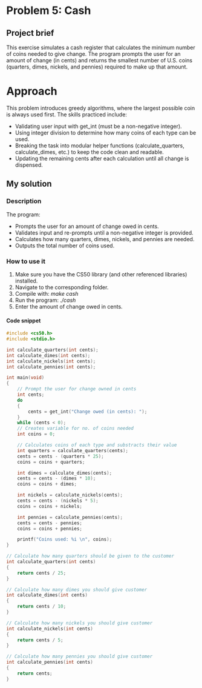 # Problem 5: Cash

## Project brief
This exercise simulates a cash register that calculates the minimum number of coins needed to give change. The program prompts the user for an amount of change (in cents) and returns the smallest number of U.S. coins (quarters, dimes, nickels, and pennies) required to make up that amount.

# Approach
This problem introduces greedy algorithms, where the largest possible coin is always used first. The skills practiced include:
- Validating user input with get_int (must be a non-negative integer).
- Using integer division to determine how many coins of each type can be used.
- Breaking the task into modular helper functions (calculate_quarters, calculate_dimes, etc.) to keep the code clean and readable.
- Updating the remaining cents after each calculation until all change is dispensed.

## My solution

### Description
The program:
- Prompts the user for an amount of change owed in cents.
- Validates input and re-prompts until a non-negative integer is provided.
- Calculates how many quarters, dimes, nickels, and pennies are needed.
- Outputs the total number of coins used.

### How to use it
1. Make sure you have the CS50 library (and other referenced libraries) installed.
2. Navigate to the corresponding folder.
3. Compile with: *make cash*
4. Run the program: *./cash*
5. Enter the amount of change owed in cents.

#### Code snippet
```c
#include <cs50.h>
#include <stdio.h>

int calculate_quarters(int cents);
int calculate_dimes(int cents);
int calculate_nickels(int cents);
int calculate_pennies(int cents);

int main(void)
{
    // Prompt the user for change owned in cents
    int cents;
    do
    {
        cents = get_int("Change owed (in cents): ");
    }
    while (cents < 0);
    // Creates variable for no. of coins needed
    int coins = 0;

    // Calculates coins of each type and substracts their value
    int quarters = calculate_quarters(cents);
    cents = cents - (quarters * 25);
    coins = coins + quarters;

    int dimes = calculate_dimes(cents);
    cents = cents - (dimes * 10);
    coins = coins + dimes;

    int nickels = calculate_nickels(cents);
    cents = cents - (nickels * 5);
    coins = coins + nickels;

    int pennies = calculate_pennies(cents);
    cents = cents - pennies;
    coins = coins + pennies;

    printf("Coins used: %i \n", coins);
}

// Calculate how many quarters should be given to the customer
int calculate_quarters(int cents)
{
    return cents / 25;
}

// Calculate how many dimes you should give customer
int calculate_dimes(int cents)
{
    return cents / 10;
}

// Calculate how many nickels you should give customer
int calculate_nickels(int cents)
{
    return cents / 5;
}

// Calculate how many pennies you should give customer
int calculate_pennies(int cents)
{
    return cents;
}
```
